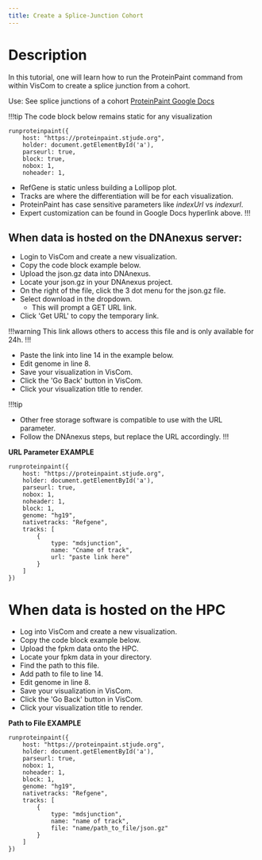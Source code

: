 ```yaml
---
title: Create a Splice-Junction Cohort
---
```


# Description 
In this tutorial, one will learn how to run the ProteinPaint command from within VisCom to create a splice junction from a cohort. 

Use: See splice junctions of a cohort
[ProteinPaint Google Docs](https://docs.google.com/document/d/1e0JVdcf1yQDZst3j77Xeoj_hDN72B6XZ1bo_cAd2rss/edit#heading=h.s58v64uwsl45)


!!!tip
The code block below remains static for any visualization
```JS
runproteinpaint({
    host: "https://proteinpaint.stjude.org",
    holder: document.getElementById('a'),
    parseurl: true,
    block: true,
    nobox: 1,
    noheader: 1,
```
*	RefGene is static unless building a Lollipop plot.
*	Tracks are where the differentiation will be for each visualization.
*	ProteinPaint has case sensitive parameters like *indexUrl* vs *indexurl*.
*   Expert customization can be found in Google Docs hyperlink above.
!!!

## When data is hosted on the DNAnexus server:
*   Login to VisCom and create a new visualization.
*   Copy the code block example below.
*	Upload the json.gz data into DNAnexus.
*	Locate your json.gz in your DNAnexus project.
*	On the right of the file, click the 3 dot menu for the json.gz file.
*   Select download in the dropdown.
    *	This will prompt a GET URL link.
*	Click 'Get URL' to copy the temporary link.

!!!warning 
This link allows others to access this file and is only available for 24h.
!!!

*	Paste the link into line 14 in the example below.
*   Edit genome in line 8.
*   Save your visualization in VisCom.
*   Click the 'Go Back' button in VisCom.
*   Click your visualization title to render. 

!!!tip
* Other free storage software is compatible to use with the URL parameter.
* Follow the DNAnexus steps, but replace the URL accordingly.
!!!

**URL Parameter EXAMPLE**

```JS
runproteinpaint({
    host: "https://proteinpaint.stjude.org",
    holder: document.getElementById('a'),
    parseurl: true,
    nobox: 1,
    noheader: 1,
    block: 1,
    genome: "hg19",
    nativetracks: "Refgene",
    tracks: [
        {
            type: "mdsjunction",
            name: "Cname of track",
            url: "paste link here"
        }
    ]
})
```

# When data is hosted on the HPC
*   Log into VisCom and create a new visualization.
*   Copy the code block example below.
*	Upload the fpkm data onto the HPC.
*	Locate your fpkm data in your directory.
*	Find the path to this file.
*   Add path to file to line 14.
*   Edit genome in line 8.
*   Save your visualization in VisCom.
*   Click the 'Go Back' button in VisCom.
*   Click your visualization title to render. 


**Path to File EXAMPLE**

```JS
runproteinpaint({
    host: "https://proteinpaint.stjude.org",
    holder: document.getElementById('a'),
    parseurl: true,
    nobox: 1,
    noheader: 1,
    block: 1,
    genome: "hg19",
    nativetracks: "Refgene",
    tracks: [
        {
            type: "mdsjunction",
            name: "name of track",
            file: "name/path_to_file/json.gz"
        }
    ]
})
```

